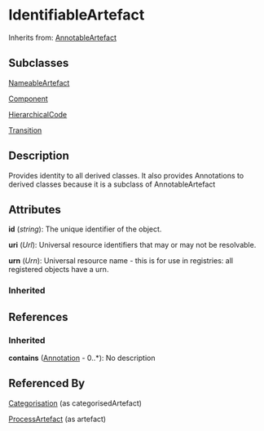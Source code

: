 
# IdentifiableArtefact

Inherits from: [AnnotableArtefact](AnnotableArtefact.md)

## Subclasses

[NameableArtefact](NameableArtefact.md)

[Component](Component.md)

[HierarchicalCode](../HierarchicalCodelists/HierarchicalCode.md)

[Transition](../Process/Transition.md)



## Description

Provides identity to all derived classes. It also provides Annotations to derived classes because it is a subclass of AnnotableArtefact


## Attributes

**id** (*string*): The unique identifier of the object.

**uri** (*Url*): Universal resource identifiers that may or may not be resolvable.

**urn** (*Urn*): Universal resource name - this is for use in registries: all registered objects have a urn.

### Inherited



## References

### Inherited

**contains** ([Annotation](Annotation.md) - 0..*): No description


## Referenced By

[Categorisation](../CategorySchemes/Categorisation.md) (as categorisedArtefact)

[ProcessArtefact](../Process/ProcessArtefact.md) (as artefact)


